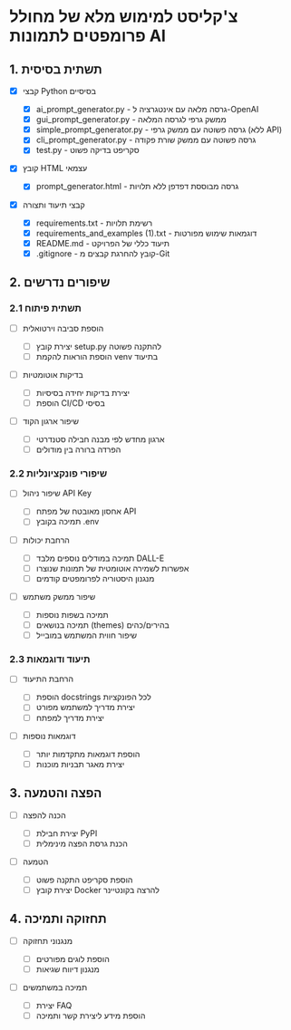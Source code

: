 # צ'קליסט למימוש מלא של מחולל פרומפטים לתמונות AI

## 1. תשתית בסיסית

- [x] קבצי Python בסיסיים

  - [x] ai_prompt_generator.py - גרסה מלאה עם אינטגרציה ל-OpenAI
  - [x] gui_prompt_generator.py - ממשק גרפי לגרסה המלאה
  - [x] simple_prompt_generator.py - גרסה פשוטה עם ממשק גרפי (ללא API)
  - [x] cli_prompt_generator.py - גרסה פשוטה עם ממשק שורת פקודה
  - [x] test.py - סקריפט בדיקה פשוט

- [x] קובץ HTML עצמאי

  - [x] prompt_generator.html - גרסה מבוססת דפדפן ללא תלויות

- [x] קבצי תיעוד ותצורה
  - [x] requirements.txt - רשימת תלויות
  - [x] requirements_and_examples (1).txt - דוגמאות שימוש מפורטות
  - [x] README.md - תיעוד כללי של הפרויקט
  - [x] .gitignore - קובץ להחרגת קבצים מ-Git

## 2. שיפורים נדרשים

### 2.1 תשתית פיתוח

- [ ] הוספת סביבה וירטואלית

  - [ ] יצירת קובץ setup.py להתקנה פשוטה
  - [ ] הוספת הוראות להקמת venv בתיעוד

- [ ] בדיקות אוטומטיות

  - [ ] יצירת בדיקות יחידה בסיסיות
  - [ ] הוספת CI/CD בסיסי

- [ ] שיפור ארגון הקוד
  - [ ] ארגון מחדש לפי מבנה חבילה סטנדרטי
  - [ ] הפרדה ברורה בין מודולים

### 2.2 שיפורי פונקציונליות

- [ ] שיפור ניהול API Key

  - [ ] אחסון מאובטח של מפתח API
  - [ ] תמיכה בקובץ .env

- [ ] הרחבת יכולות

  - [ ] תמיכה במודלים נוספים מלבד DALL-E
  - [ ] אפשרות לשמירה אוטומטית של תמונות שנוצרו
  - [ ] מנגנון היסטוריה לפרומפטים קודמים

- [ ] שיפור ממשק משתמש
  - [ ] תמיכה בשפות נוספות
  - [ ] תמיכה בנושאים (themes) בהירים/כהים
  - [ ] שיפור חווית המשתמש במובייל

### 2.3 תיעוד ודוגמאות

- [ ] הרחבת התיעוד

  - [ ] הוספת docstrings לכל הפונקציות
  - [ ] יצירת מדריך למשתמש מפורט
  - [ ] יצירת מדריך למפתח

- [ ] דוגמאות נוספות
  - [ ] הוספת דוגמאות מתקדמות יותר
  - [ ] יצירת מאגר תבניות מוכנות

## 3. הפצה והטמעה

- [ ] הכנה להפצה

  - [ ] יצירת חבילת PyPI
  - [ ] הכנת גרסת הפצה מינימלית

- [ ] הטמעה
  - [ ] הוספת סקריפט התקנה פשוט
  - [ ] יצירת קובץ Docker להרצה בקונטיינר

## 4. תחזוקה ותמיכה

- [ ] מנגנוני תחזוקה

  - [ ] הוספת לוגים מפורטים
  - [ ] מנגנון דיווח שגיאות

- [ ] תמיכה במשתמשים
  - [ ] יצירת FAQ
  - [ ] הוספת מידע ליצירת קשר ותמיכה
